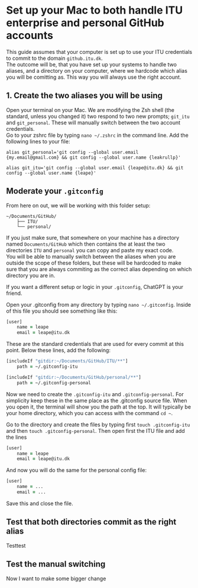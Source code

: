 # Set up your Mac to both handle ITU enterprise and personal GitHub accounts

This guide assumes that your computer is set up to use your ITU credentials to commit to the domain `github.itu.dk`.\
The outcome will be, that you have set up your systems to handle two aliases, and a directory on your computer, where we hardcode which alias you will be comitting as. This way you will always use the right account.

## 1. Create the two aliases you will be using

Open your terminal on your Mac. We are modifying the Zsh shell (the standard, unless you changed it) two respond to two new prompts; `git_itu` and `git_personal`. These will manually switch between the two account credentials.\
Go to your zshrc file by typing `nano ~/.zshrc` in the command line.
Add the following lines to your file:

```
alias git_personal='git config --global user.email {my.email@gmail.com} && git config --global user.name {leakrullp}'

alias git_itu='git config --global user.email {leape@itu.dk} && git config --global user.name {leape}'
```

## Moderate your `.gitconfig`

From here on out, we will be working with this folder setup:

```
~/Documents/GitHub/
    ├── ITU/
    └── personal/
```

If you just make sure, that somewhere on your machine has a directory named `Documents/GitHub` which then contains the at least the two directories `ITU` and `personal` you can copy and paste my exact code.\
You will be able to manually switch between the aliases when you are outside the scope of these folders, but these will be hardcoded to make sure that you are always commiting as the correct alias depending on which directory you are in.

If you want a different setup or logic in your `.gitconfig`, ChatGPT is your friend.

Open your .gitconfig from any directory by typing `nano ~/.gitconfig`. Inside of this file you should see something like this:

```zsh
[user]
    name = leape
    email = leape@itu.dk
```

These are the standard credentials that are used for every commit at this point. Below these lines, add the following:

```zsh
[includeIf "gitdir:~/Documents/GitHub/ITU/**"]
    path = ~/.gitconfig-itu

[includeIf "gitdir:~/Documents/GitHub/personal/**"]
    path = ~/.gitconfig-personal
```

Now we need to create the `.gitconfig-itu` and `.gitconfig-personal`. For simplicity keep these in the same place as the .gitconfig source file. When you open it, the terminal will show you the path at the top. It will typically be your home directory, which you can access with the command `cd ~`.

Go to the directory and create the files by typing first `touch .gitconfig-itu` and then `touch .gitconfig-personal`. Then open first the ITU file and add the lines

```zsh
[user]
    name = leape
    email = leape@itu.dk
```

And now you will do the same for the personal config file:

```zsh
[user]
    name = ...
    email = ...
```

Save this and close the file.

## Test that both directories commit as the right alias

Testtest

## Test the manual switching

Now I want to make some bigger change
